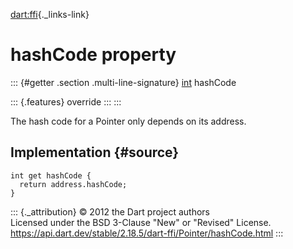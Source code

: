 [dart:ffi](../../dart-ffi/dart-ffi-library){._links-link}

hashCode property
=================

::: {#getter .section .multi-line-signature}
[int](../../dart-core/int-class) hashCode

::: {.features}
override
:::
:::

The hash code for a Pointer only depends on its address.

Implementation {#source}
--------------

``` {.language-dart data-language="dart"}
int get hashCode {
  return address.hashCode;
}
```

::: {._attribution}
© 2012 the Dart project authors\
Licensed under the BSD 3-Clause \"New\" or \"Revised\" License.\
<https://api.dart.dev/stable/2.18.5/dart-ffi/Pointer/hashCode.html>
:::
